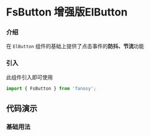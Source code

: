 # FsButton 增强版ElButton

### 介绍

在 `ElButton` 组件的基础上提供了点击事件的**防抖、节流**功能

### 引入

此组件引入即可使用

```typescript
import { FsButton } from 'fanosy';
```

## 代码演示

### 基础用法

<CodeShow>
  <template #source>
    <ClientOnly>
      <fs-button-show />
    </ClientOnly>
  </template>
  <template #meta>
  
 @[code vue{3-6,14,16-17,25-27,41,48,50-59}:no-line-numbers](../\.vuepress/components/fs-button-show.vue)
  
  </template>
</CodeShow>
